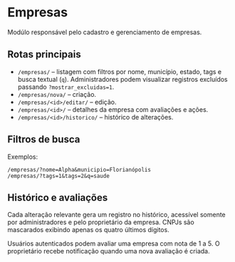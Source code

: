 # Empresas

Modúlo responsável pelo cadastro e gerenciamento de empresas.

## Rotas principais

- `/empresas/` – listagem com filtros por nome, município, estado, tags e busca textual (`q`). Administradores podem visualizar registros excluídos passando `?mostrar_excluidas=1`.
- `/empresas/nova/` – criação.
- `/empresas/<id>/editar/` – edição.
- `/empresas/<id>/` – detalhes da empresa com avaliações e ações.
- `/empresas/<id>/historico/` – histórico de alterações.

## Filtros de busca

Exemplos:

```
/empresas/?nome=Alpha&municipio=Florianópolis
/empresas/?tags=1&tags=2&q=saude
```

## Histórico e avaliações

Cada alteração relevante gera um registro no histórico, acessível somente por administradores e pelo proprietário da empresa. CNPJs são mascarados exibindo apenas os quatro últimos dígitos.

Usuários autenticados podem avaliar uma empresa com nota de 1 a 5. O proprietário recebe notificação quando uma nova avaliação é criada.
